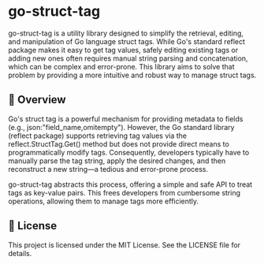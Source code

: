 # go-struct-tag

go-struct-tag is a utility library designed to simplify the retrieval, editing, and manipulation of Go language struct tags. While Go's standard reflect package makes it easy to get tag values, safely editing existing tags or adding new ones often requires manual string parsing and concatenation, which can be complex and error-prone. This library aims to solve that problem by providing a more intuitive and robust way to manage struct tags.

## 🚀 Overview
Go's struct tag is a powerful mechanism for providing metadata to fields (e.g., json:"field_name,omitempty"). However, the Go standard library (reflect package) supports retrieving tag values via the reflect.StructTag.Get() method but does not provide direct means to programmatically modify tags. Consequently, developers typically have to manually parse the tag string, apply the desired changes, and then reconstruct a new string—a tedious and error-prone process.

go-struct-tag abstracts this process, offering a simple and safe API to treat tags as key-value pairs. This frees developers from cumbersome string operations, allowing them to manage tags more efficiently.

## 📄 License
This project is licensed under the MIT License. See the LICENSE file for details.
